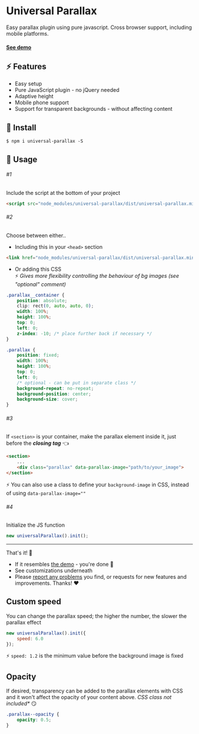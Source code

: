 

# Universal Parallax
Easy parallax plugin using pure javascript. Cross browser support, including mobile platforms.

#### [See demo](https://marrio-h.github.io/universal-parallax/demo/)


## :zap: Features
- Easy setup
- Pure JavaScript plugin - no jQuery needed
- Adaptive height
- Mobile phone support
- Support for transparent backgrounds - without affecting content

## :floppy_disk: Install
`$ npm i universal-parallax -S`

## :wrench: Usage
###### #1
Include the script at the bottom of your project

```html
<script src="node_modules/universal-parallax/dist/universal-parallax.min.js"></script>
```

###### #2
Choose between either..
- Including this in your `<head>` section

```html
<link href="node_modules/universal-parallax/dist/universal-parallax.min.css" rel="stylesheet">
```

- Or adding this CSS  
:zap: _Gives more flexibility controlling the behaviour of bg images (see "optional" comment)_

```css
.parallax__container {
	position: absolute;
	clip: rect(0, auto, auto, 0);
	width: 100%;
	height: 100%;
	top: 0;
	left: 0;
	z-index: -10; /* place further back if necessary */
}

.parallax {
	position: fixed;
	width: 100%;
	height: 100%;
	top: 0;
	left: 0;
	/* optional - can be put in separate class */
	background-repeat: no-repeat;
	background-position: center;
	background-size: cover;
}
```

###### #3
If `<section>` is your container, make the parallax element inside it, just before the **_closing tag_** :point_left:

```html
<section>
	...
	<div class="parallax" data-parallax-image="path/to/your_image">
</section>
```

:zap: You can also use a class to define your `background-image` in CSS, instead of using `data-parallax-image=""`

###### #4
Initialize the JS function

```js
new universalParallax().init();
```

---
That's it! :checkered_flag:
- If it resembles [the demo](https://marrio-h.github.io/universal-parallax/demo/) - you're done :tada:
- See customizations underneath
- Please [report any problems](https://github.com/marrio-h/universal-parallax/issues) you find, or requests for new features and improvements. Thanks! :heart:

## Custom speed
You can change the parallax speed; the higher the number, the slower the parallax effect

```js
new universalParallax().init({
	speed: 6.0
});
```

:zap: `speed: 1.2` is the minimum value before the background image is fixed


## Opacity
If desired, transparency can be added to the parallax elements with CSS and it won't affect the opacity of your content above. _CSS class not included*_ :smirk:

```css
.parallax--opacity {
	opacity: 0.5;
}
```
